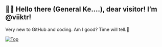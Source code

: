 👋🏻 Hello there (General Ke....), dear visitor! I’m @viiktr!
---
Very new to GitHub and coding. Am I good? Time will tell.🔹


<!--- My top languages --->
[![Top](https://github-readme-stats-three-bice-61.vercel.app/api/top-langs/?username=viiktr&theme=github_dark&title_color=007b77&border_color=007b77&text_color=007b77&bg_color=00000000&border_radius=10.0&layout=compact)](https://github.com/viiktr)



<!---
viiktr/viiktr is a ✨ special ✨ repository because its `README.md` (this file) appears on your GitHub profile.
You can click the Preview link to take a look at your changes.
--->
